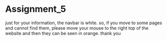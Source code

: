 # Assignment_5
just for your information, the navbar is white. so, if you move to some pages and cannot find them, please move your mouse to the right top of the website and then they can be seen in orange. thank you
